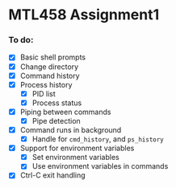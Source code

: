 # MTL458 Assignment1

### To do:
- [x] Basic shell prompts
- [x] Change directory
- [x] Command history
- [x] Process history
  - [x] PID list
  - [x] Process status
- [x] Piping between commands
  - [x] Pipe detection
- [x] Command runs in background
  - [x] Handle for `cmd_history`, and `ps_history`
- [x] Support for environment variables
  - [x] Set environment variables
  - [x] Use environment variables in commands
- [x] Ctrl-C exit handling
